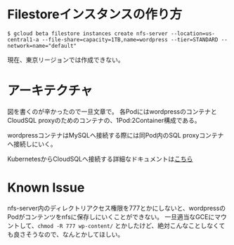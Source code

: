 # Filestoreインスタンスの作り方
`$ gcloud beta filestore instances create nfs-server --location=us-central1-a --file-share=capacity=1TB,name=wordpress --tier=STANDARD --network=name="default"`

現在、東京リージョンでは作成できない。
# アーキテクチャ
図を書くのが辛かったので一旦文章で。
各PodにはwordpressのコンテナとCloudSQL proxyのためのコンテナの、1Pod:2Container構成である。

wordpressコンテナはMySQLへ接続する際には同Pod内のSQL proxyコンテナへ接続しにいく。

KubernetesからCloudSQLへ接続する詳細なドキュメントは[こちら](https://cloud.google.com/sql/docs/container-engine-connect?hl=ja)
# Known Issue
nfs-server内のディレクトリアクセス権限を777とかにしないと、wordpressのPodがコンテンツをnfsに保存しにいくことができない。
一旦適当なGCEにマウントして、`chmod -R 777 wp-content/` とかしたけど、絶対こんなことしなくても良さそうなので、なんとかしてほしい。
